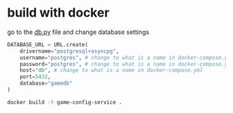 build with docker 
====================
go to the [db.py](app/db.py) file and change database settings
```python 
DATABASE_URL = URL.create(
    drivername="postgresql+asyncpg",
    username="postgres", # change to what is a name in docker-compose.yml
    password="postgres", # change to what is a name in docker-compose.yml
    host="db", # change to what is a name in docker-compose.yml
    port=5432,
    database="gamedb"
)
``` 
```bash 
docker build -t game-config-service .
``` 
